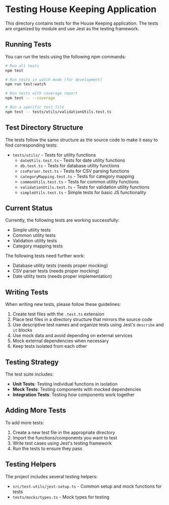 # Testing House Keeping Application

This directory contains tests for the House Keeping application. The tests are organized by module and use Jest as the testing framework.

## Running Tests

You can run the tests using the following npm commands:

```bash
# Run all tests
npm test

# Run tests in watch mode (for development)
npm run test:watch

# Run tests with coverage report
npm test -- --coverage

# Run a specific test file
npm test -- tests/utils/validationUtils.test.ts
```

## Test Directory Structure

The tests follow the same structure as the source code to make it easy to find corresponding tests:

- `tests/utils/` - Tests for utility functions
  - `dateUtils.test.ts` - Tests for date utility functions
  - `db.test.ts` - Tests for database utility functions
  - `csvParser.test.ts` - Tests for CSV parsing functions
  - `categoryMapping.test.ts` - Tests for category mapping
  - `commonUtils.test.ts` - Tests for common utility functions
  - `validationUtils.test.ts` - Tests for validation utility functions
  - `simpleUtils.test.ts` - Simple tests for basic JS functionality

## Current Status

Currently, the following tests are working successfully:
- Simple utility tests
- Common utility tests
- Validation utility tests
- Category mapping tests

The following tests need further work:
- Database utility tests (needs proper mocking)
- CSV parser tests (needs proper mocking)
- Date utility tests (needs proper implementation)

## Writing Tests

When writing new tests, please follow these guidelines:

1. Create test files with the `.test.ts` extension
2. Place test files in a directory structure that mirrors the source code
3. Use descriptive test names and organize tests using Jest's `describe` and `it` blocks
4. Use mock data and avoid depending on external services
5. Mock external dependencies when necessary
6. Keep tests isolated from each other

## Testing Strategy

The test suite includes:

- **Unit Tests**: Testing individual functions in isolation
- **Mock Tests**: Testing components with mocked dependencies
- **Integration Tests**: Testing how components work together

## Adding More Tests

To add more tests:

1. Create a new test file in the appropriate directory
2. Import the functions/components you want to test
3. Write test cases using Jest's testing framework
4. Run the tests to ensure they pass

## Testing Helpers

The project includes several testing helpers:

- `src/test-utils/jest-setup.ts` - Common setup and mock functions for tests
- `tests/mocks/types.ts` - Mock types for testing 